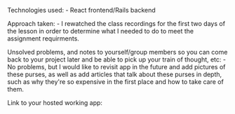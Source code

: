 Technologies used: 
    - React frontend/Rails backend

Approach taken:
    - I rewatched the class recordings for the first two days of the lesson in order to determine what I needed to do to meet the assignment requirments. 

Unsolved problems, and notes to yourself/group members so you can come back to your project later and be able to pick up your train of thought, etc:
    -No problems, but I would like to revisit app in the future and add pictures of these purses, as well as add articles that talk about these purses in depth, such as why they're so expensive in the first place and how to take care of them. 

Link to your hosted working app:
